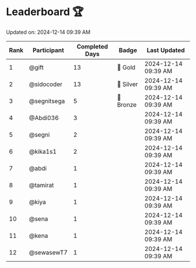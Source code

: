 # Leaderboard 🏆

Updated on: 2024-12-14 09:39 AM

| Rank | Participant       | Completed Days | Badge      | Last Updated         |
|------|-------------------|----------------|------------|----------------------|
| 1    | @gift             | 13             | 🏅 Gold     | 2024-12-14 09:39 AM |
| 2    | @sidocoder        | 13             | 🥈 Silver   | 2024-12-14 09:39 AM |
| 3    | @segnitsega       | 5              | 🥉 Bronze   | 2024-12-14 09:39 AM |
| 4    | @Abdi036          | 3              |            | 2024-12-14 09:39 AM |
| 5    | @segni            | 2              |            | 2024-12-14 09:39 AM |
| 6    | @kika1s1          | 2              |            | 2024-12-14 09:39 AM |
| 7    | @abdi             | 1              |            | 2024-12-14 09:39 AM |
| 8    | @tamirat          | 1              |            | 2024-12-14 09:39 AM |
| 9    | @kiya             | 1              |            | 2024-12-14 09:39 AM |
| 10   | @sena             | 1              |            | 2024-12-14 09:39 AM |
| 11   | @kena             | 1              |            | 2024-12-14 09:39 AM |
| 12   | @sewasewT7        | 1              |            | 2024-12-14 09:39 AM |
